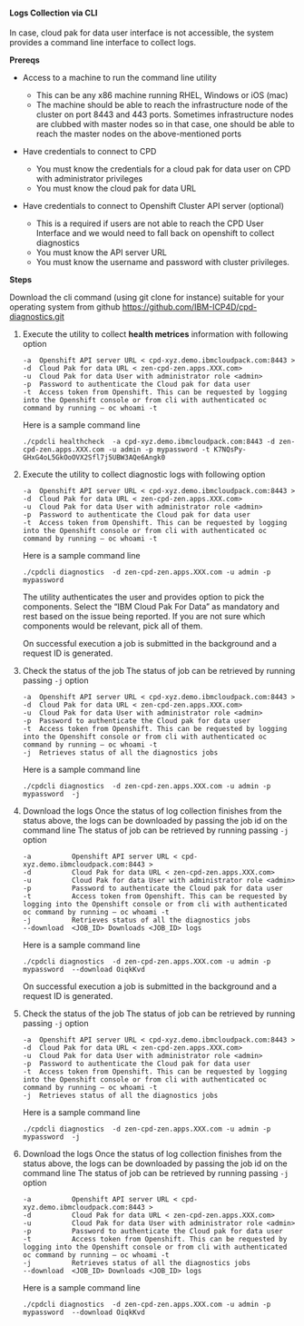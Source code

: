 #### Logs Collection via CLI
In case, cloud pak for data user interface is not accessible, the system provides a command line interface to collect logs. 

**Prereqs**
* Access to a machine to run the command line utility 
    * This can be any x86 machine running RHEL, Windows or iOS (mac)
    * The machine should be able to reach the infrastructure node of the cluster on port 8443 and 443 ports. Sometimes infrastructure nodes are clubbed with master nodes so in that case, one should be able to reach the master nodes on the above-mentioned ports

* Have credentials to connect to CPD
    * You must know the credentials for a cloud pak for data user on CPD with administrator privileges
    * You must know the cloud pak for data URL
* Have credentials to connect to Openshift Cluster API server (optional)
    * This is a required if users are not able to reach the CPD User Interface and we would need to fall back on openshift to collect diagnostics
    * You must know the API server URL
    * You must know the username and password with cluster privileges.

**Steps**

Download the cli command (using git clone for instance) suitable for your operating system from github
https://github.com/IBM-ICP4D/cpd-diagnostics.git

1. Execute the utility to collect **health metrices** information with following option
    ```
    -a  Openshift API server URL < cpd-xyz.demo.ibmcloudpack.com:8443 >
    -d  Cloud Pak for data URL < zen-cpd-zen.apps.XXX.com>
    -u  Cloud Pak for data User with administrator role <admin>
    -p  Password to authenticate the Cloud pak for data user 
    -t  Access token from Openshift. This can be requested by logging into the Openshift console or from cli with authenticated oc command by running – oc whoami -t
    ```
    Here is a sample command line 
    ```
    ./cpdcli healthcheck  -a cpd-xyz.demo.ibmcloudpack.com:8443 -d zen-cpd-zen.apps.XXX.com -u admin -p mypassword -t K7NQsPy-GHxG4oL5GkOoOVX2Sfl7j5UBW3AQe6Angk0
    ```
    
2. Execute the utility to collect diagnostic logs with following option
    ```
    -a  Openshift API server URL < cpd-xyz.demo.ibmcloudpack.com:8443 >
    -d  Cloud Pak for data URL < zen-cpd-zen.apps.XXX.com>
    -u  Cloud Pak for data User with administrator role <admin>
    -p  Password to authenticate the Cloud pak for data user 
    -t  Access token from Openshift. This can be requested by logging into the Openshift console or from cli with authenticated oc command by running – oc whoami -t
    ```
    Here is a sample command line 
    ```
    ./cpdcli diagnostics  -d zen-cpd-zen.apps.XXX.com -u admin -p mypassword
    ```
    The utility authenticates the user and provides option to pick the components. Select the “IBM Cloud Pak For Data” as mandatory and rest based on the issue being reported. If you are not sure which components would be relevant, pick all of them.

    On successful execution a job is submitted in the background and  a request ID is generated.
    
3. Check the status of the job
    The status of job can be retrieved by running passing `-j` option
    ```
    -a  Openshift API server URL < cpd-xyz.demo.ibmcloudpack.com:8443 >
    -d  Cloud Pak for data URL < zen-cpd-zen.apps.XXX.com>
    -u  Cloud Pak for data User with administrator role <admin>
    -p  Password to authenticate the Cloud pak for data user 
    -t  Access token from Openshift. This can be requested by logging into the Openshift console or from cli with authenticated oc command by running – oc whoami -t
    -j  Retrieves status of all the diagnostics jobs
    ```
    Here is a sample command line
    ```
    ./cpdcli diagnostics  -d zen-cpd-zen.apps.XXX.com -u admin -p mypassword  -j
    ```
    
4. Download the logs
    Once the status of log collection finishes from the status above, the logs can be downloaded by passing the job id on the command line
    The status of job can be retrieved by running passing `-j` option
    ```
    -a          Openshift API server URL < cpd-xyz.demo.ibmcloudpack.com:8443 >
    -d          Cloud Pak for data URL < zen-cpd-zen.apps.XXX.com>
    -u          Cloud Pak for data User with administrator role <admin>
    -p          Password to authenticate the Cloud pak for data user 
    -t          Access token from Openshift. This can be requested by logging into the Openshift console or from cli with authenticated oc command by running – oc whoami -t
    -j          Retrieves status of all the diagnostics jobs
    --download  <JOB_ID> Downloads <JOB_ID> logs
    ```
    Here is a sample command line
    ```
    ./cpdcli diagnostics  -d zen-cpd-zen.apps.XXX.com -u admin -p mypassword  --download OiqkKvd
    ```
    
    On successful execution a job is submitted in the background and  a request ID is generated.

    
3. Check the status of the job
    The status of job can be retrieved by running passing `-j` option
    ```
    -a  Openshift API server URL < cpd-xyz.demo.ibmcloudpack.com:8443 >
    -d  Cloud Pak for data URL < zen-cpd-zen.apps.XXX.com>
    -u  Cloud Pak for data User with administrator role <admin>
    -p  Password to authenticate the Cloud pak for data user 
    -t  Access token from Openshift. This can be requested by logging into the Openshift console or from cli with authenticated oc command by running – oc whoami -t
    -j  Retrieves status of all the diagnostics jobs
    ```
    Here is a sample command line
    ```
    ./cpdcli diagnostics  -d zen-cpd-zen.apps.XXX.com -u admin -p mypassword  -j
    ```
    
4. Download the logs
    Once the status of log collection finishes from the status above, the logs can be downloaded by passing the job id on the command line
    The status of job can be retrieved by running passing `-j` option
    ```
    -a          Openshift API server URL < cpd-xyz.demo.ibmcloudpack.com:8443 >
    -d          Cloud Pak for data URL < zen-cpd-zen.apps.XXX.com>
    -u          Cloud Pak for data User with administrator role <admin>
    -p          Password to authenticate the Cloud pak for data user 
    -t          Access token from Openshift. This can be requested by logging into the Openshift console or from cli with authenticated oc command by running – oc whoami -t
    -j          Retrieves status of all the diagnostics jobs
    --download  <JOB_ID> Downloads <JOB_ID> logs
    ```
    Here is a sample command line
    ```
    ./cpdcli diagnostics  -d zen-cpd-zen.apps.XXX.com -u admin -p mypassword  --download OiqkKvd
    ```
